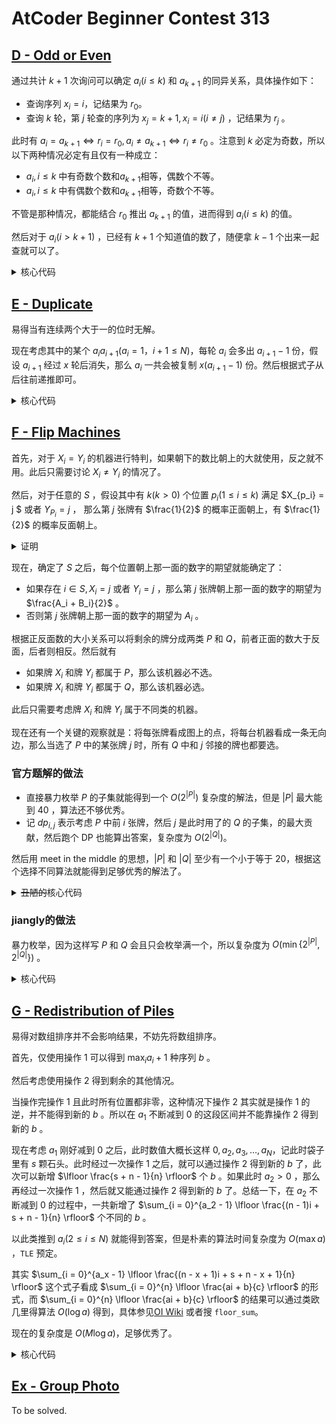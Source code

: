 # AtCoder Beginner Contest 313

## [D - Odd or Even](https://atcoder.jp/contests/abc313/tasks/abc313_d)

通过共计 $k + 1$ 次询问可以确定 $a_i(i \le k)$ 和 $a_{k + 1}$ 的同异关系，具体操作如下：

- 查询序列 $x_i = i$，记结果为 $r_0$。
- 查询 $k$ 轮，第 $j$ 轮查的序列为 $x_j = k + 1, x_i = i(i \ne j)$ ，记结果为 $r_j$ 。

此时有 $a_i = a_{k + 1} \iff r_i = r_0, a_i \ne a_{k + 1} \iff r_i \ne r_0$ 。注意到 $k$ 必定为奇数，所以以下两种情况必定有且仅有一种成立：

- $a_i, i \le k$ 中有奇数个数和$a_{k + 1}$相等，偶数个不等。
- $a_i, i \le k$ 中有偶数个数和$a_{k + 1}$相等，奇数个不等。

不管是那种情况，都能结合 $r_0$ 推出 $a_{k + 1}$ 的值，进而得到 $a_i(i \le k)$ 的值。

然后对于 $a_i(i > k + 1)$ ，已经有 $k + 1$ 个知道值的数了，随便拿 $k - 1$ 个出来一起查就可以了。

<details>
<summary>核心代码</summary>

```cpp
// #define MULTIPLE_TASK
#include "hira/main.cpp"

void Initialize() {}

void SolveCase(int Case) {
  int n, k;
  std::cin >> n >> k;

  std::vector<int> a(n, -1);

  std::vector<int> x(k);
  auto Q = [&]() {
    std::cout << "?";
    for (int v : x)
      std::cout << " " << v + 1;
    std::cout << std::endl;

    int r;
    std::cin >> r;
    return r;
  };

  for (int i = 0; i < k; ++i)
    x[i] = i;
  int r0 = Q();
  std::vector<int> same_as_ak;
  std::vector<int> diff_with_ak;
  for (int i = 0; i < k; ++i) {
    x[i] = k;

    int r = Q();
    if (r == r0) {
      same_as_ak.push_back(i);
    } else {
      diff_with_ak.push_back(i);
    }

    x[i] = i;
  }
  if (r0 == 1) {
    if (same_as_ak.size() % 2 == 1)
      a[k] = 1;
    else
      a[k] = 0;
  } else if (r0 == 0) {
    if (same_as_ak.size() % 2 == 0)
      a[k] = 1;
    else
      a[k] = 0;
  }
  for (int ind : same_as_ak)
    a[ind] = a[k];
  for (int ind : diff_with_ak)
    a[ind] = (a[k] ^ 1);

  for (int i = k + 1; i < n; ++i) {
    x[k - 1] = i;
    int r = Q();
    if (r == r0)
      a[i] = a[k - 1];
    else
      a[i] = (a[k - 1] ^ 1);
  }

  std::cout << "!";
  for (int i = 0; i < n; ++i)
    std::cout << " " << a[i];
  std::cout << std::endl;
}

```

</details>

## [E - Duplicate](https://atcoder.jp/contests/abc313/tasks/abc313_e)

易得当有连续两个大于一的位时无解。

现在考虑其中的某个 $a_ia_{i + 1}(a_i = 1， i + 1 \le N)$，每轮 $a_i$ 会多出 $a_{i+ 1} - 1$ 份，假设 $a_{i + 1}$ 经过 $x$ 轮后消失，那么 $a_i$ 一共会被复制 $x(a_{i+ 1} - 1)$ 份。然后根据式子从后往前递推即可。

<details>
<summary>核心代码</summary>

```cpp
// #define MULTIPLE_TASK
#include "hira/main.cpp"

#include "hira/math/modular/mod_int.h"
using mint = math::ModInt998;

void Initialize() {}

void SolveCase(int Case) {
  int n;
  std::cin >> n;

  std::string s;
  std::cin >> s;

  std::vector<int> a(n);
  for (int i = 0; i < n; ++i)
    a[i] = s[i] - '0';

  for (int i = 1; i < n; ++i) {
    if (a[i - 1] > 1 && a[i] > 1) {
      std::cout << "-1\n";
      return;
    }
  }

  mint ans = 0;
  for (int i = n - 1; i >= 0; --i) {
    ans += ans * (a[i + 1] - 1) + 1;
  }
  ans -= 1;

  std::cout << ans.value() << "\n";
}

```

</details>

## [F - Flip Machines](https://atcoder.jp/contests/abc313/tasks/abc313_f)

首先，对于 $X_i = Y_i$ 的机器进行特判，如果朝下的数比朝上的大就使用，反之就不用。此后只需要讨论 $X_i \ne Y_i$ 的情况了。

然后，对于任意的 $S$ ，假设其中有 $k(k > 0)$ 个位置 $p_i(1 \le i \le k)$ 满足 $X_{p_i} = j $ 或者 $Y_{P_i} = j$ ， 那么第 $j$ 张牌有 $\frac{1}{2}$ 的概率正面朝上，有 $\frac{1}{2}$ 的概率反面朝上。

<details>
<summary>证明</summary>

假设其中有 $x$ 台机器选中了下标 $j$ ，那么有 $k - x$ 张牌选中了其他下标，当 $x$ 为奇数时第 $j$ 张牌反面朝上，当 $x$ 为偶数时第 $j$ 张牌正面朝上。

正面朝上的概率
$$
P = \sum_{0 \le x \le k, x \text{ is even}} \binom{k}{x} (\frac{1}{2})^k
$$

反面朝上的概率
$$
Q = \sum_{0 \le x \le k, x \text{ is odd}} \binom{k}{x} (\frac{1}{2})^k
$$

然后根据二项式定理 $(x + 1)^k = \sum_{i = 0}^{k} \binom{k}{i} x^i$，带入 $x = -1$ 可以得到
$$
\sum_{0 \le x \le k, x \text{ is even}} \binom{k}{x} = \sum_{0 \le x \le k, x \text{ is odd}} \binom{k}{x}
$$

然后就有 $P = Q = \frac{1}{2}$ 。

</details>

现在，确定了 $S$ 之后，每个位置朝上那一面的数字的期望就能确定了：

- 如果存在 $i \in S, X_i = j$ 或者 $Y_i = j$ ，那么第 $j$ 张牌朝上那一面的数字的期望为 $\frac{A_i + B_i}{2}$ 。
- 否则第 $j$ 张牌朝上那一面的数字的期望为 $A_i$ 。

根据正反面数的大小关系可以将剩余的牌分成两类 $P$ 和 $Q$，前者正面的数大于反面，后者则相反。然后就有

- 如果牌 $X_i$ 和牌 $Y_i$ 都属于 $P$，那么该机器必不选。
- 如果牌 $X_i$ 和牌 $Y_i$ 都属于 $Q$，那么该机器必选。

此后只需要考虑牌 $X_i$ 和牌 $Y_i$ 属于不同类的机器。

现在还有一个关键的观察就是：将每张牌看成图上的点，将每台机器看成一条无向边，那么当选了 $P$ 中的某张牌 $j$ 时，所有 $Q$ 中和 $j$ 邻接的牌也都要选。

### 官方题解的做法

- 直接暴力枚举 $P$ 的子集就能得到一个 $O(2^{|P|})$ 复杂度的解法，但是 $|P|$ 最大能到 $40$ ，算法还不够优秀。
- 记 $dp_{i, j}$ 表示考虑 $P$ 中前 $i$ 张牌，然后 $j$ 是此时用了的 $Q$ 的子集，的最大贡献，然后跑个 DP 也能算出答案，复杂度为 $O(2^{|Q|})$。

然后用 meet in the middle 的思想，$|P|$ 和 $|Q|$ 至少有一个小于等于 $20$，根据这个选择不同算法就能得到足够优秀的解法了。

<details>
<summary><del>丑陋的</del>核心代码</summary>

```cpp
// #define MULTIPLE_TASK
#include "hira/main.cpp"

void Initialize() {}

void SolveCase(int Case) {
  int n, m;
  std::cin >> n >> m;
  std::vector<int> a(n), b(n);
  for (int i = 0; i < n; ++i)
    std::cin >> a[i] >> b[i];

  std::vector<int> x, y;
  for (int i = 0; i < m; ++i) {
    int u, v;
    std::cin >> u >> v;
    --u, --v;

    if (u == v && a[u] < b[u])
      std::swap(a[u], b[u]);

    if (u != v) {
      x.push_back(u);
      y.push_back(v);
    }
  }
  m = x.size();

  i64 maskP = 0, maskQ = 0;
  std::vector<int> P, Q;
  for (int i = 0; i < n; ++i) {
    if (a[i] >= b[i]) {
      maskP |= (i64(1) << i);
      P.push_back(i);
    } else {
      maskQ |= (i64(1) << i);
      Q.push_back(i);
    }
  }

  i64 must_chosen_Q = 0;
  std::vector<i64> adj(n);
  for (int i = 0; i < m; ++i) {
    bool fx = (a[x[i]] >= b[x[i]]);
    bool fy = (a[y[i]] >= b[y[i]]);
    if (fx == fy) {
      if (fx == false) {
        must_chosen_Q |= (i64(1) << x[i]);
        must_chosen_Q |= (i64(1) << y[i]);
      }
    } else {
      adj[x[i]] |= (i64(1) << y[i]);
      adj[y[i]] |= (i64(1) << x[i]);
    }
  }

  int ans = 0;
  if (P.size() < Q.size()) {
    for (int chosen_P = 0; chosen_P < (1 << P.size()); ++chosen_P) {
      int temp = 0;
      i64 chosen_Q = must_chosen_Q;
      for (int i = 0; i < P.size(); ++i) {
        if (chosen_P >> i & 1) {
          temp += a[P[i]] + b[P[i]];
          chosen_Q |= adj[P[i]];
        } else {
          temp += 2 * a[P[i]];
        }
      }
      for (int i : Q) {
        if (chosen_Q >> i & 1) {
          temp += a[i] + b[i];
        } else {
          temp += 2 * a[i];
        }
      }
      ans = std::max(ans, temp);
    }
  } else {
    // to reduce memory usage, we need some discretization.
    std::vector<int> id(n);
    for (int i = 0; i < Q.size(); ++i)
      id[Q[i]] = i;
    std::vector<i64> adjQ(n);
    for (int i = 0; i < n; ++i) {
      for (int j = 0; j < n; ++j) {
        if (adj[i] >> j & 1) {
          if (maskQ >> j & 1)
            adjQ[i] |= (i64(1) << id[j]);
        }
      }
    }
    i64 must_chosen_Q1 = 0;
    for (int i = 0; i < n; ++i)
      if (must_chosen_Q >> i & 1)
        must_chosen_Q1 |= (i64(1) << id[i]);

    std::vector<std::vector<int>> dp(P.size() + 1,
                                     std::vector<int>(1 << Q.size(), -1e9));
    dp[0][0] = 0;
    for (int i = 0; i < P.size(); ++i) {
      for (int j = 0; j < (1 << Q.size()); ++j) {
        dp[i + 1][j] = std::max(dp[i + 1][j], dp[i][j] + 2 * a[P[i]]);
        dp[i + 1][j | adjQ[P[i]]] =
            std::max(dp[i + 1][j | adjQ[P[i]]], dp[i][j] + a[P[i]] + b[P[i]]);
      }
    }
    for (int i = 0; i < (1 << Q.size()); ++i) {
      int temp = dp[P.size()][i];
      for (int j = 0; j < Q.size(); ++j) {
        if ((i | must_chosen_Q1) >> j & 1) {
          temp += a[Q[j]] + b[Q[j]];
        } else {
          temp += 2 * a[Q[j]];
        }
      }
      ans = std::max(ans, temp);
    }
  }

  std::cout << std::fixed << std::setprecision(12) << ans / 2.0 << "\n";
}

```

</details>

### jiangly的做法

暴力枚举，因为这样写 $P$ 和 $Q$ 会且只会枚举满一个，所以复杂度为 $O(\min \{2^{|P|}, 2^{|Q|}\})$ 。

<details>
<summary>核心代码</summary>

```cpp
// #define MULTIPLE_TASK
#include "hira/main.cpp"

void Initialize() {}

void SolveCase(int Case) {
  int n, m;
  std::cin >> n >> m;
  std::vector<int> a(n), b(n);
  for (int i = 0; i < n; ++i)
    std::cin >> a[i] >> b[i];

  std::vector<int> x, y;
  for (int i = 0; i < m; ++i) {
    int u, v;
    std::cin >> u >> v;
    --u, --v;

    if (u == v && a[u] < b[u])
      std::swap(a[u], b[u]);

    if (u != v) {
      x.push_back(u);
      y.push_back(v);
    }
  }
  m = x.size();

  i64 maskP = 0, maskQ = 0;
  std::vector<int> P, Q;
  for (int i = 0; i < n; ++i) {
    if (a[i] >= b[i]) {
      maskP |= (i64(1) << i);
      P.push_back(i);
    } else {
      maskQ |= (i64(1) << i);
      Q.push_back(i);
    }
  }

  i64 must_chosen_Q = 0;
  std::vector<i64> adj(n);
  for (int i = 0; i < m; ++i) {
    bool fx = (a[x[i]] >= b[x[i]]);
    bool fy = (a[y[i]] >= b[y[i]]);
    if (fx == fy) {
      if (fx == false) {
        must_chosen_Q |= (i64(1) << x[i]);
        must_chosen_Q |= (i64(1) << y[i]);
      }
    } else {
      adj[x[i]] |= (i64(1) << y[i]);
      adj[y[i]] |= (i64(1) << x[i]);
    }
  }

  int ans = 0;
  std::function<void(int, i64, int)> dfs = [&](int x, i64 mask, int score) {
    if (x == P.size()) {
      for (int i : Q) {
        if (mask >> i & 1) {
          score += a[i] + b[i];
        } else {
          score += a[i] + a[i];
        }
      }

      ans = std::max(ans, score);
      return;
    }

    dfs(x + 1, mask, score + 2 * a[P[x]]);
    i64 new_mask = (mask | (adj[P[x]] & maskQ));
    if (new_mask != mask) {
      dfs(x + 1, new_mask, score + a[P[x]] + b[P[x]]);
    }
  };
  dfs(0, must_chosen_Q, 0);

  std::cout << std::fixed << std::setprecision(12) << ans / 2.0 << "\n";
}

```

</details>

## [G - Redistribution of Piles](https://atcoder.jp/contests/abc313/tasks/abc313_g)

易得对数组排序并不会影响结果，不妨先将数组排序。

首先，仅使用操作 1 可以得到 $\max_i a_i + 1$ 种序列 $b$ 。

然后考虑使用操作 2 得到剩余的其他情况。

当操作完操作 1 且此时所有位置都非零，这种情况下操作 2 其实就是操作 1 的逆，并不能得到新的 $b$ 。所以在 $a_1$ 不断减到 $0$ 的这段区间并不能靠操作 2 得到新的 $b$ 。

现在考虑 $a_1$ 刚好减到 $0$ 之后，此时数值大概长这样 $0, a_2, a_3, \dots, a_N$，记此时袋子里有 $s$ 颗石头。此时经过一次操作 1 之后，就可以通过操作 2 得到新的 $b$ 了，此次可以新增 $\lfloor \frac{s + n - 1}{n} \rfloor$ 个 $b$ 。如果此时 $a_2 > 0$ ，那么再经过一次操作 1 ，然后就又能通过操作 2 得到新的 $b$ 了。总结一下，在 $a_2$ 不断减到 $0$ 的过程中，一共新增了 $\sum_{i = 0}^{a_2 - 1} \lfloor \frac{(n - 1)i + s + n - 1}{n} \rfloor$ 个不同的 $b$ 。

以此类推到 $a_i(2 \le i \le N)$ 就能得到答案，但是朴素的算法时间复杂度为 $O(\max a)$ ，`TLE` 预定。

其实 $\sum_{i = 0}^{a_x - 1} \lfloor \frac{(n - x + 1)i + s + n - x + 1}{n} \rfloor$ 这个式子看成 $\sum_{i = 0}^{n} \lfloor \frac{ai + b}{c} \rfloor$ 的形式，而 $\sum_{i = 0}^{n} \lfloor \frac{ai + b}{c} \rfloor$ 的结果可以通过类欧几里得算法 $O(\log a)$ 得到，具体参见[OI Wiki](https://oi-wiki.org/math/number-theory/euclidean/) 或者搜 `floor_sum`。

现在的复杂度是 $O(M\log a)$，足够优秀了。

<details>
<summary>核心代码</summary>

```cpp
// #define MULTIPLE_TASK
#include "hira/main.cpp"

#include "hira/math/misc.h"
#include "hira/math/modular/mod_int.h"

using mint = math::ModInt998;

void Initialize() {}

void SolveCase(int Case) {
  int n;
  std::cin >> n;

  std::vector<i64> a(n);
  for (int i = 0; i < n; ++i)
    std::cin >> a[i];
  std::sort(a.begin(), a.end());

  mint ans = a.back() + 1;
  i64 s = 0, d = 0;
  for (int i = 0; i < n; ++i) {
    a[i] -= d;
    if (a[i] == 0)
      continue;

    if (i > 0)
      ans += math::floor_sum(n - i, s + n - i, n, a[i] - 1);
    s += a[i] * (n - i);

    d += a[i];
  }

  std::cout << ans.value() << std::endl;
}

```

</details>

## [Ex - Group Photo](https://atcoder.jp/contests/abc313/tasks/abc313_h)

To be solved.

<!-- <details>
<summary>核心代码</summary>

```cpp
```

</details> -->

